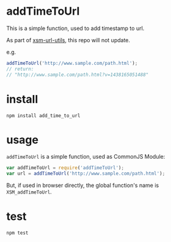 # addTimeToUrl

This is a simple function, used to add timestamp to url.

As part of [xsm-url-utils](https://github.com/xsm-ue/xsm-url-utils), this repo will not update.

e.g.
```javascript
addTimeToUrl('http://www.sample.com/path.html');
// return:
// "http://www.sample.com/path.html?v=1438165051488"
```

# install

```hash
npm install add_time_to_url
```

# usage

`addTimeToUrl` is a simple function, used as CommonJS Module:

```javascript
var addTimeToUrl = require('addTimeToUrl');
var url = addTimeToUrl('http://www.sample.com/path.html');
```

But, if used in browser directly, the global function's name is `XSM_addTimeToUrl`.

# test

```hash
npm test
```
